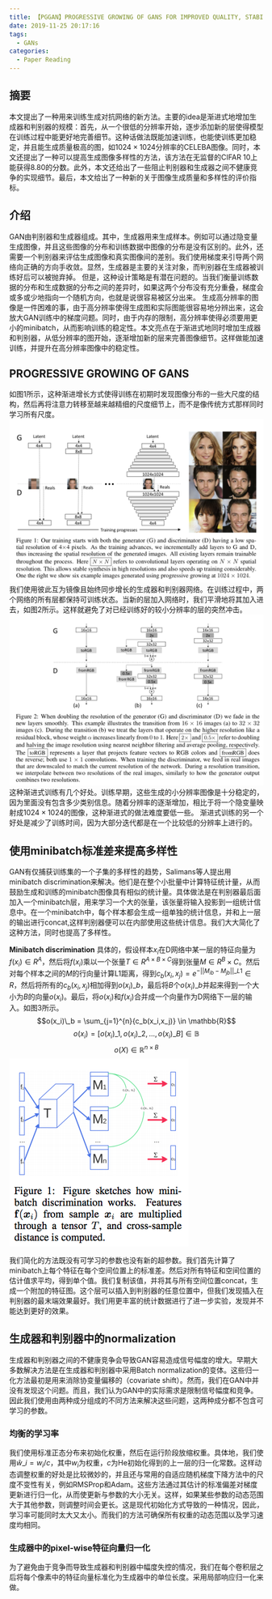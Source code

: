 ```yaml
---
title: 【PGGAN】PROGRESSIVE GROWING OF GANS FOR IMPROVED QUALITY, STABILITY, AND VARIATION
date: 2019-11-25 20:17:16
tags:
  - GANs
categories: 
  - Paper Reading
---
```


## 摘要
本文提出了一种用来训练生成对抗网络的新方法。主要的idea是渐进式地增加生成器和判别器的规模：首先，从一个很低的分辨率开始，逐步添加新的层使得模型在训练过程中能更好地完善细节。这种话做法既能加速训练，也能使训练更加稳定，并且能生成质量极高的图，如$1024 \times 1024$分辨率的CELEBA图像。同时，本文还提出了一种可以提高生成图像多样性的方法，该方法在无监督的CIFAR 10上能获得8.80的分数。此外，本文还给出了一些阻止判别器和生成器之间不健康竞争的实现细节。最后，本文给出了一种新的关于图像生成质量和多样性的评价指标。

## 介绍
GAN由判别器和生成器组成。其中，生成器用来生成样本。例如可以通过隐变量生成图像，并且这些图像的分布和训练数据中图像的分布是没有区别的。此外，还需要一个判别器来评估生成图像和真实图像间的差别。我们使用梯度来引导两个网络向正确的方向手收敛。显然，生成器是主要的关注对象，而判别器在生成器被训练好后可以被抛弃掉。
但是，这种设计策略是有潜在问题的。当我们衡量训练数据的分布和生成数据的分布之间的差异时，如果这两个分布没有充分重叠，梯度会或多或少地指向一个随机方向，也就是说很容易被区分出来。
生成高分辨率的图像是一件困难的事，由于高分辨率使得生成图和实际图能很容易地分辨出来，这会放大GAN训练中的梯度问题。同时，由于内存的限制，高分辨率使得必须要用更小的minibatch，从而影响训练的稳定性。本文亮点在于渐进式地同时增加生成器和判别器，从低分辨率的图开始，逐渐增加新的层来完善图像细节。这样做能加速训练，并提升在高分辨率图像中的稳定性。

## PROGRESSIVE GROWING OF GANS
如图1所示，这种渐进增长方式使得训练在初期时发现图像分布的一些大尺度的结构，然后再将注意力转移至越来越精细的尺度细节上，而不是像传统方式那样同时学习所有尺度。
![图1](/img/pggan1.jpg)
我们使用彼此互为镜像且始终同步增长的生成器和判别器网络。在训练过程中，两个网络的所有层都保持可训练状态。当新的层加入网络时，我们平滑地将其加入进去，如图2所示。这样就避免了对已经训练好的较小分辨率的层的突然冲击。
![图2](/img/pggan2.jpg)
这种渐进式训练有几个好处。训练早期，这些生成的小分辨率图像是十分稳定的，因为里面没有包含多少类别信息。随着分辨率的逐渐增加，相比于将一个隐变量映射成$1024 \times 1024$的图像，这种渐进式的做法难度要低一些。
渐进式训练的另一个好处是减少了训练时间，因为大部分迭代都是在一个比较低的分辨率上进行的。

## 使用minibatch标准差来提高多样性
GAN有仅捕获训练集的一个子集的多样性的趋势，Salimans等人提出用minibatch discrimination来解决。他们是在整个小批量中计算特征统计量，从而鼓励生成和训练的minibatch图像具有相似的统计量。具体做法是在判别器最后面加入一个minibatch层，用来学习一个大的张量，该张量将输入投影到一组统计信息中。在一个minibatch中，每个样本都会生成一组单独的统计信息，并和上一层的输出进行concat,这样判别器便可以在内部使用这些统计信息。我们大大简化了这种方法，同时也提高了多样性。

**Minibatch discrimination**
具体的，假设样本$x_i$在D网络中某一层的特征向量为$f(x_i) \in R^A$，然后将$f(x_i)$乘以一个张量$T \in R^{A \times B \times C}$得到张量$M \in R^B \times C$。然后对每个样本之间的$M$的行向量计算L1距离，得到$c_b(x_i,x_j) = e^{-||M_{ib}-M_{jb}|| \_{L1}} \in R$，然后将所有的$c_b(x_i,x_j)$相加得到$o(x_i)\_b$，最后将$B$个$o(x_i)\_b$并起来得到一个大小为$B$的向量$o(x_i)$。最后，将$o(x_i)$和$f(x_i)$合并成一个向量作为D网络下一层的输入。如图3所示。
$$o(x_i)\_b = \sum_{j=1}^{n}{c_b(x_i,x_j)} \in \mathbb{R}$$
$$o(x_i) = [o(x_i)\_1, o(x_i)\_2, ..., o(x_i)\_B] \in \mathbb{B}$$
$$o(X) \in \mathbb{R}^{n \times B}$$
![图3](/img/pggan3.jpg)

我们简化的方法既没有可学习的参数也没有新的超参数。我们首先计算了minibatch上每个特征在每个空间位置上的标准差。然后对所有特征和空间位置的估计值求平均，得到单个值。我们复制该值，并将其与所有空间位置concat，生成一个附加的特征图。这个层可以插入到判别器的任意位置中，但我们发现插入在判别器的最末端效果最好。我们用更丰富的统计数据进行了进一步实验，发现并不能达到更好的效果。

## 生成器和判别器中的normalization
生成器和判别器之间的不健康竞争会导致GAN容易造成信号幅度的增大。早期大多数解决方法是在生成器和判别器中采用Batch normalization的变体。这些归一化方法最初是用来消除协变量偏移的（covariate shift）。然而，我们在GAN中并没有发现这个问题。而且，我们认为GAN中的实际需求是限制信号幅度和竞争。因此我们使用由两种成分组成的不同方法来解决这些问题，这两种成分都不包含可学习的参数。

### 均衡的学习率
我们使用标准正态分布来初始化权重，然后在运行阶段放缩权重。具体地，我们使用$\hat{w}\_i = w_i / c$，其中$w_i$为权重，$c$为He初始化得到的上一层的归一化常数。这样动态调整权重的好处是比较微妙的，并且还与常用的自适应随机梯度下降方法中的尺度不变性有关，例如RMSProp和Adam。这些方法通过其估计的标准偏差对梯度更新进行归一化，从而使更新与参数的大小无关。这样，如果某些参数的动态范围大于其他参数，则调整时间会更长。这是现代初始化方式导致的一种情况，因此，学习率可能同时太大又太小。而我们的方法可确保所有权重的动态范围以及学习速度均相同。

### 生成器中的pixel-wise特征向量归一化
为了避免由于竞争而导致生成器和判别器中幅度失控的情况，我们在每个卷积层之后将每个像素中的特征向量标准化为生成器中的单位长度。采用局部响应归一化来做。